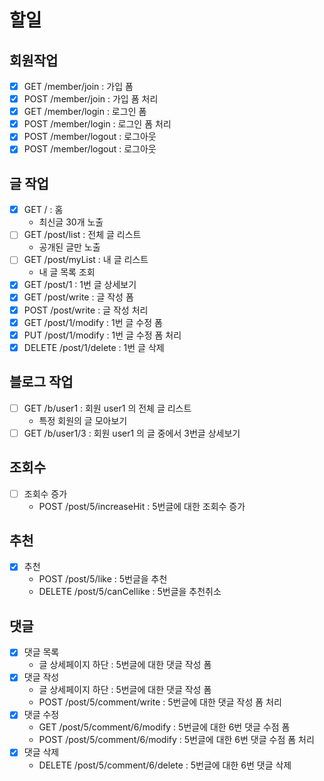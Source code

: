 # 할일

## 회원작업

- [x] GET /member/join : 가입 폼
- [x] POST /member/join : 가입 폼 처리
- [x] GET /member/login : 로그인 폼
- [x] POST /member/login : 로그인 폼 처리
- [x] POST /member/logout : 로그아웃
- [x] POST /member/logout : 로그아웃

## 글 작업

- [x] GET / : 홈
    - 최신글 30개 노출
- [ ] GET /post/list : 전체 글 리스트
    - 공개된 글만 노출
- [ ] GET /post/myList : 내 글 리스트
    - 내 글 목록 조회
- [x] GET /post/1 : 1번 글 상세보기
- [x] GET /post/write : 글 작성 폼
- [x] POST /post/write : 글 작성 처리
- [x] GET /post/1/modify : 1번 글 수정 폼
- [x] PUT /post/1/modify : 1번 글 수정 폼 처리
- [x] DELETE /post/1/delete : 1번 글 삭제

## 블로그 작업

- [ ] GET /b/user1 : 회원 user1 의 전체 글 리스트
    - 특정 회원의 글 모아보기
- [ ] GET /b/user1/3 : 회원 user1 의 글 중에서 3번글 상세보기

## 조회수
- [ ] 조회수 증가
  - POST /post/5/increaseHit : 5번글에 대한 조회수 증가

## 추천
- [x] 추천 
  - POST /post/5/like : 5번글을 추천 
  - DELETE /post/5/canCellike : 5번글을 추천취소

## 댓글
- [x] 댓글 목록
  - 글 상세페이지 하단 : 5번글에 대한 댓글 작성 폼
- [x] 댓글 작성
  - 글 상세페이지 하단 : 5번글에 대한 댓글 작성 폼 
  - POST /post/5/comment/write : 5번글에 대한 댓글 작성 폼 처리
- [x] 댓글 수정
  - GET /post/5/comment/6/modify : 5번글에 대한 6번 댓글 수점 폼 
  - POST /post/5/comment/6/modify : 5번글에 대한 6번 댓글 수점 폼 처리
- [x] 댓글 삭제 
  - DELETE /post/5/comment/6/delete : 5번글에 대한 6번 댓글 삭제